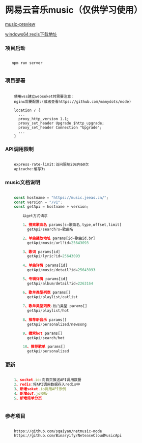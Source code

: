 # 网易云音乐music（仅供学习使用）

[music-preview](https://music.jeeas.cn/)

[windows64:redis下载地址](http://qrcode.jeeas.cn/download/redis.zip)

### 项目启动
```
 
   npm run server
   
```

### 项目部署
```

	使用wss建立websoket时需要注意:
    nginx需要配置:(或者查看https://github.com/manydots/node)

	location / {
	  ...
	  proxy_http_version 1.1;
      proxy_set_header Upgrade $http_upgrade;
      proxy_set_header Connection "Upgrade";
      ...
    }

```

### API调用限制
```javascript
 	
 	express-rate-limit:访问限制20s内60次
 	apicache:缓存3s

```

### music文档说明
```javascript
	
	const hostname = "https://music.jeeas.cn/";
	const version = "/v1";
	const getApi = hostname + version;
			
		以get方式请求

		1、搜索歌曲名 params[s=歌曲名,type,offset,limit]
		  getApi/search?s=歌曲名

		2、单曲播放地址 params[id=歌曲id,br]
		  getApi/music/url?id=25643093

		3、歌词 params[id]
		  getApi/lyric?id=25643093
		
		4、单曲详情 params[id]
		  getApi/music/detail?id=25643093

		5、专辑详情 params[id] 
		  getApi/album/detail?id=2263164

		6、歌单类型列表 params[]
		  getApi/playlist/catlist
		
		7、歌单类型列表-热门类型 params[] 
		  getApi/playlist/hot
		
		8、推荐新音乐 params[] 
		  getApi/personalized/newsong

		9、搜索hot params[]
		  getApi/search/hot

		10、推荐歌单 params[] 
		  getApi/personalized


```

### 更新
```javascript
 	
 	1、socket.io:向首页推送API调用数据
 	2、redis:将API调用数据存入redis中
 	3、新增soket.io调用API示例
 	4、新增doT.js模板
 	5、新增简单分页
 	

```

### 参考项目
```
	
	https://github.com/sqaiyan/netmusic-node
    https://github.com/Binaryify/NeteaseCloudMusicApi

```